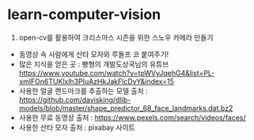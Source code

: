 # learn-computer-vision

1. open-cv를 활용하여 크리스마스 시즌을 위한 스노우 카메라 만들기
  - 동영상 속 사람에게 산타 모자와 루돌프 코 붙여주기!
  - 많은 지식을 얻은 곳 : 빵형의 개발도상국님의 유튜브 https://www.youtube.com/watch?v=tpWVyJqehG4&list=PL-xmlFOn6TUKlxlh3PIuAzHkJakFlcDvY&index=15
  - 사용한 얼굴 랜드마크를 추출하는 모델 출처 : https://github.com/davisking/dlib-models/blob/master/shape_predictor_68_face_landmarks.dat.bz2
  - 사용한 무료 동영상 출처 : https://www.pexels.com/search/videos/faces/
  - 사용한 산타 모자 출처 : pixabay 사이트
